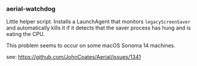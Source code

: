 ### aerial-watchdog

Little helper script. Installs a LaunchAgent that monitors `legacyScreenSaver` and automatically kills it if it detects that the saver process has hung and is eating the CPU.

This problem seems to occur on some macOS Sonoma 14 machines.

see: https://github.com/JohnCoates/Aerial/issues/1341

